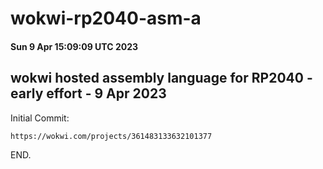 # wokwi-rp2040-asm-a

#### Sun  9 Apr 15:09:09 UTC 2023

## wokwi hosted assembly language for RP2040 - early effort - 9 Apr 2023

Initial Commit:

    https://wokwi.com/projects/361483133632101377

END.
